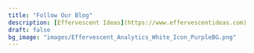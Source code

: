 ```yaml
---
title: "Follow Our Blog"
description: [Effervescent Ideas](https://www.effervescentideas.com)
draft: false
bg_image: "images/Effervescent_Analytics_White_Icon_PurpleBG.png"
---
```

